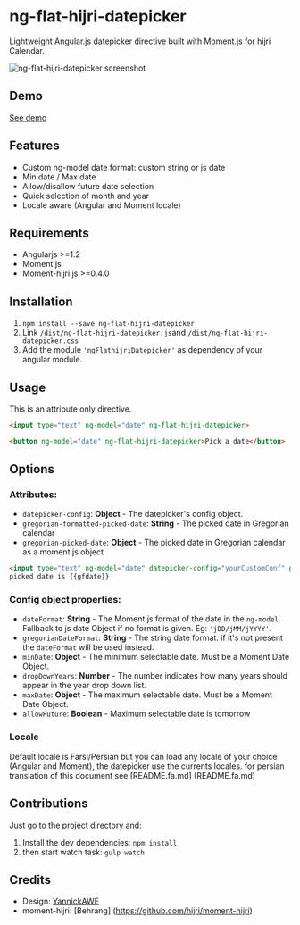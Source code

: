 ng-flat-hijri-datepicker
===

Lightweight Angular.js datepicker directive built with Moment.js for hijri Calendar.

![ng-flat-hijri-datepicker screenshot](http://s7.picofile.com/file/8252672284/taghvim.png)

## Demo

[See demo](http://thg303.github.io/hijri-datepicker-demo/)

## Features
* Custom ng-model date format: custom string or js date
* Min date / Max date
* Allow/disallow future date selection
* Quick selection of month and year
* Locale aware (Angular and Moment locale)

## Requirements
* Angularjs >=1.2
* Moment.js
* Moment-hijri.js >=0.4.0

## Installation

1. `npm install --save ng-flat-hijri-datepicker`
2. Link `/dist/ng-flat-hijri-datepicker.js`and `/dist/ng-flat-hijri-datepicker.css`
3. Add the module `'ngFlathijriDatepicker'` as dependency of your angular module.

## Usage

This is an attribute only directive.

```html
<input type="text" ng-model="date" ng-flat-hijri-datepicker>
```

```html
<button ng-model="date" ng-flat-hijri-datepicker>Pick a date</button>
```

## Options

### Attributes:
* `datepicker-config`: **Object** - The datepicker's config object.
* `gregorian-formatted-picked-date`: **String** - The picked date in Gregorian calendar
* `gregorian-picked-date`: **Object** - The picked date in Gregorian calendar as a moment.js object
```html
<input type="text" ng-model="date" datepicker-config="yourCustomConf" gregorian-formatted-picked-date="gfdate" gregorian-picked-date="gdate"  ng-flat-hijri-datepicker>Pick a date</button>
picked date is {{gfdate}}
```

### Config object properties:

* `dateFormat`: **String** - The Moment.js format of the date in the `ng-model`. Fallback to js date Object if no format is given. Eg: `'jDD/jMM/jYYYY'`.
* `gregorianDateFormat`: **String** - The string date format. if it's not present the `dateFormat` will be used instead.
* `minDate`: **Object** - The minimum selectable date. Must be a Moment Date Object.
* `dropDownYears`: **Number** - The number indicates how many years should appear in the year drop down list.
* `maxDate`: **Object** - The maximum selectable date. Must be a Moment Date Object.
* `allowFuture`: **Boolean** - Maximum selectable date is tomorrow

### Locale
Default locale is Farsi/Persian but you can load any locale of your choice (Angular and Moment), the datepicker use the currents locales. for persian translation of this document see [README.fa.md] (README.fa.md)

## Contributions
Just go to the project directory and:

1. Install the dev dependencies:
`npm install`
2. then start watch task: `gulp watch`

## Credits
* Design: [YannickAWE](https://github.com/YannickAWE)
* moment-hijri: [Behrang] (https://github.com/hijri/moment-hijri)
